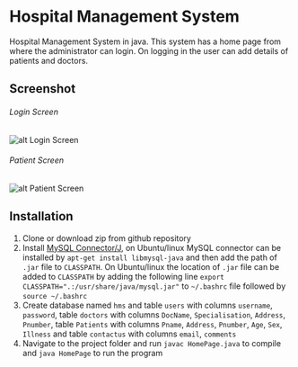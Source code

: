 # Hospital Management System
Hospital Management System in java.
This system has a home page from where the administrator can login. On logging in the user can add details of patients and doctors.

## Screenshot
###### Login Screen
![alt Login Screen](https://github.com/vivekcsiam/Hospital-Management-System/raw/master/Images/screenshots/Login.png "Login Screen")
###### Patient Screen
![alt Patient Screen](https://github.com/vivekcsiam/Hospital-Management-System/raw/master/Images/screenshots/Patient.png "Patient Screen")


## Installation
1. Clone or download zip from github repository
2. Install [MySQL Connector/J](https://dev.mysql.com/downloads/connector/j/3.1.html), on Ubuntu/linux MySQL connector can be installed by `apt-get install libmysql-java` and then add the path of `.jar` file to `CLASSPATH`. On Ubuntu/linux the location of `.jar` file can be added to `CLASSPATH` by adding the following line `export CLASSPATH=".:/usr/share/java/mysql.jar"` to `~/.bashrc` file followed by `source ~/.bashrc`
3. Create database named `hms` and table `users` with columns `username`, `password`, table `doctors` with columns `DocName`, `Specialisation`, `Address`, `Pnumber`, table `Patients` with columns `Pname`, `Address`, `Pnumber`, `Age`, `Sex`, `Illness` and table `contactus` with columns `email`, `comments`
4. Navigate to the project folder and run `javac HomePage.java` to compile and `java HomePage` to run the program

